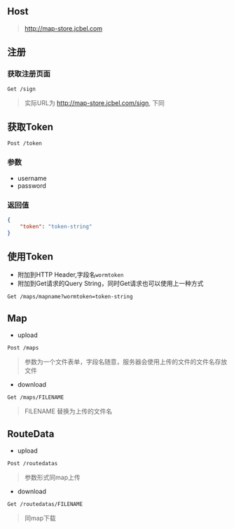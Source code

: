 ## Host
> http://map-store.jcbel.com

## 注册
### 获取注册页面
```
Get /sign
```
> 实际URL为 http://map-store.jcbel.com/sign, 下同  


## 获取Token
```
Post /token
```
### 参数
- username
- password

### 返回值
```json
{
    "token": "token-string"
}
```

## 使用Token
- 附加到HTTP Header,字段名`wormtoken`
- 附加到Get请求的Query String，同时Get请求也可以使用上一种方式
```
Get /maps/mapname?wormtoken=token-string
```

## Map
- upload
```
Post /maps
```
> 参数为一个文件表单，字段名随意，服务器会使用上传的文件的文件名存放文件

- download
```
Get /maps/FILENAME
```
> FILENAME 替换为上传的文件名

## RouteData
- upload
```
Post /routedatas
```
> 参数形式同map上传

- download
```
Get /routedatas/FILENAME
```
> 同map下载
